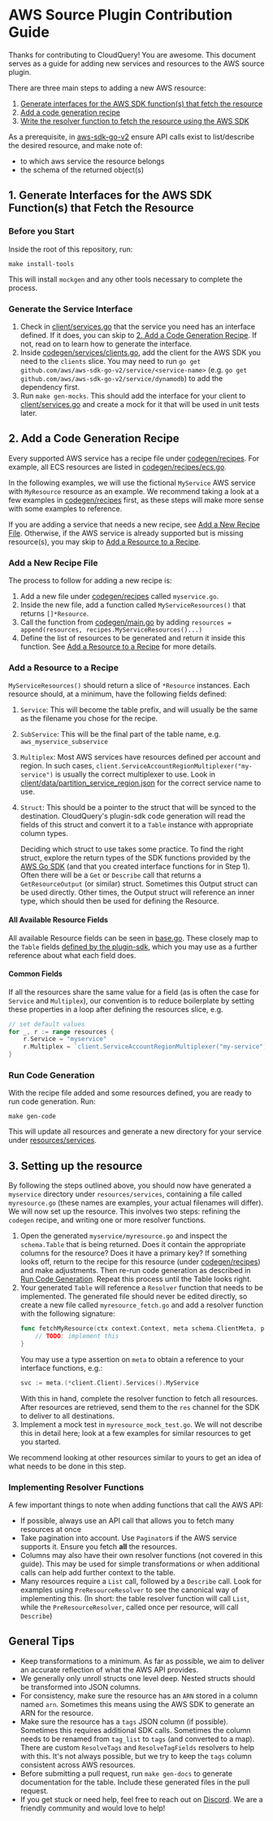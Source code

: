 # AWS Source Plugin Contribution Guide

Thanks for contributing to CloudQuery! You are awesome. This document serves as a guide for adding new services and resources to the AWS source plugin.

There are three main steps to adding a new AWS resource:

1. [Generate interfaces for the AWS SDK function(s) that fetch the resource](#1-generate-interfaces-for-the-aws-sdk-functions-that-fetch-the-resource)
2. [Add a code generation recipe](#2-add-a-code-generation-recipe)
3. [Write the resolver function to fetch the resource using the AWS SDK](#3-setting-up-the-resource)

As a prerequisite, in [aws-sdk-go-v2](https://pkg.go.dev/github.com/aws/aws-sdk-go-v2) ensure API calls exist to list/describe the desired resource, and make note of:

- to which aws service the resource belongs
- the schema of the returned object(s)

## 1. Generate Interfaces for the AWS SDK Function(s) that Fetch the Resource

### Before you Start

Inside the root of this repository, run:

```shell
make install-tools
```

This will install `mockgen` and any other tools necessary to complete the process.

### Generate the Service Interface

1. Check in [client/services.go](client/services.go) that the service you need has an interface defined. If it does, you can skip to [2. Add a Code Generation Recipe](#2-add-a-code-generation-recipe). If not, read on to learn how to generate the interface.
2. Inside [codegen/services/clients.go](codegen/services/clients.go), add the client for the AWS SDK you need to the `clients` slice. You may need to run `go get github.com/aws/aws-sdk-go-v2/service/<service-name>` (e.g. `go get github.com/aws/aws-sdk-go-v2/service/dynamodb`) to add the dependency first.
3. Run `make gen-mocks`. This should add the interface for your client to [client/services.go](client/services.go) and create a mock for it that will be used in unit tests later.

## 2. Add a Code Generation Recipe

Every supported AWS service has a recipe file under [codegen/recipes](codegen/recipes). For example, all ECS resources are listed in [codegen/recipes/ecs.go](codegen/recipes/ecs.go). 

In the following examples, we will use the fictional `MyService` AWS service with `MyResource` resource as an example. We recommend taking a look at a few examples in [codegen/recipes](codegen/recipes) first, as these steps will make more sense with some examples to reference. 

If you are adding a service that needs a new recipe, see [Add a New Recipe File](#add-a-new-recipe-file). Otherwise, if the AWS service is already supported but is missing resource(s), you may skip to [Add a Resource to a Recipe](#add-a-resource-to-a-recipe).

### Add a New Recipe File

The process to follow for adding a new recipe is:

1. Add a new file under [codegen/recipes](codegen/recipes) called `myservice.go`.
2. Inside the new file, add a function called `MyServiceResources()` that returns `[]*Resource`.
3. Call the function from [codegen/main.go](codegen/main.go) by adding
   `resources = append(resources, recipes.MyServiceResources()...)`
4. Define the list of resources to be generated and return it inside this function. See
   [Add a Resource to a Recipe](#add-a-resource-to-a-recipe) for more details.

### Add a Resource to a Recipe

`MyServiceResources()` should return a slice of `*Resource` instances. Each resource should, at a minimum, have the following fields defined:

 1. `Service`: This will become the table prefix, and will usually be the same as the filename you chose for the recipe.
 2. `SubService`: This will be the final part of the table name, e.g. `aws_myservice_subservice`
 3. `Multiplex`: Most AWS services have resources defined per account and region. In such cases, `client.ServiceAccountRegionMultiplexer("my-service")` is usually the correct multiplexer to use. Look in [client/data/partition_service_region.json](client/data/partition_service_region.json) for the correct service name to use.
 4. `Struct`: This should be a pointer to the struct that will be synced to the destination. CloudQuery's plugin-sdk code generation will read the fields of this struct and convert it to a `Table` instance with appropriate column types.
    
    Deciding which struct to use takes some practice. To find the right struct, explore the return types of the SDK functions provided by the [AWS Go SDK](https://pkg.go.dev/github.com/aws/aws-sdk-go-v2) (and that you created interface functions for in Step 1). Often there will be a `Get` or `Describe` call that returns a `GetResourceOutput` (or similar) struct. Sometimes this Output struct can be used directly. Other times, the Output struct will reference an inner type, which should then be used for defining the Resource.

#### All Available Resource Fields

All available Resource fields can be seen in [base.go](codegen/recipes/base.go). These closely map to the `Table` fields [defined by the plugin-sdk](https://github.com/cloudquery/plugin-sdk/blob/main/schema/table.go), which you may use as a further reference about what each field does.

#### Common Fields

If all the resources share the same value for a field (as is often the case for `Service` and `Multiplex`), our convention is to reduce boilerplate by setting these properties in a loop after defining the resources slice, e.g.

```go
// set default values
for _, r := range resources {
    r.Service = "myservice"
    r.Multiplex = `client.ServiceAccountRegionMultiplexer("my-service")`
}
```

### Run Code Generation

With the recipe file added and some resources defined, you are ready to run code generation. Run:

```shell
make gen-code
```

This will update all resources and generate a new directory for your service under [resources/services](resources/services).

## 3. Setting up the resource

By following the steps outlined above, you should now have generated a `myservice` directory under `resources/services`, containing a file called `myresource.go` (these names are examples, your actual filenames will differ). We will now set up the resource. This involves two steps: refining the `codegen` recipe, and writing one or more resolver functions.

1. Open the generated `myservice/myresource.go` and inspect the `schema.Table` that is being returned. Does it contain the appropriate columns for the resource? Does it have a primary key? If something looks off, return to the recipe for this resource (under [codegen/recipes](codegen/recipes)) and make adjustments. Then re-run code generation as described in [Run Code Generation](#run-code-generation). Repeat this process until the Table looks right.
2. Your generated `Table` will reference a `Resolver` function that needs to be implemented. The generated file should never be edited directly, so create a new file called `myresource_fetch.go` and add a resolver function with the following signature:
   ```go
   func fetchMyResource(ctx context.Context, meta schema.ClientMeta, parent *schema.Resource, res chan<- interface{}) error {
       // TODO: implement this
   }
   ```
   You may use a type assertion on `meta` to obtain a reference to your interface functions, e.g.:
   ```go
   svc := meta.(*client.Client).Services().MyService
   ```
   With this in hand, complete the resolver function to fetch all resources. After resources are retrieved, send them to the `res` channel for the SDK to deliver to all destinations.
3. Implement a mock test in `myresource_mock_test.go`. We will not describe this in detail here; look at a few examples for similar resources to get you started.

We recommend looking at other resources similar to yours to get an idea of what needs to be done in this step.  

### Implementing Resolver Functions

A few important things to note when adding functions that call the AWS API:

- If possible, always use an API call that allows you to fetch many resources at once
- Take pagination into account. Use `Paginator`s if the AWS service supports it. Ensure you fetch **all** the resources.
- Columns may also have their own resolver functions (not covered in this guide). This may be used for simple transformations or when additional calls can help add further context to the table.
- Many resources require a `List` call, followed by a `Describe` call. Look for examples using `PreResourceResolver` to see the canonical way of implementing this. (In short: the table resolver function will call `List`, while the `PreResourceResolver`, called once per resource, will call `Describe`)


## General Tips

- Keep transformations to a minimum. As far as possible, we aim to deliver an accurate reflection of what the AWS API provides.
- We generally only unroll structs one level deep. Nested structs should be transformed into JSON columns. 
- For consistency, make sure the resource has an `ARN` stored in a column named `arn`. Sometimes this means using the AWS SDK to generate an ARN for the resource.
- Make sure the resource has a `tags` JSON column (if possible). Sometimes this requires additional SDK calls. Sometimes the column needs to be renamed from `tag_list` to `tags` (and converted to a map). There are custom `ResolveTags` and `ResolveTagFields` resolvers to help with this. It's not always possible, but we try to keep the `tags` column consistent across AWS resources.
- Before submitting a pull request, run `make gen-docs` to generate documentation for the table. Include these generated files in the pull request.
- If you get stuck or need help, feel free to reach out on [Discord](https://www.cloudquery.io/discord). We are a friendly community and would love to help!

